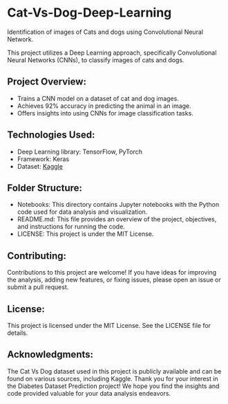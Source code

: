 # Cat-Vs-Dog-Deep-Learning

Identification of images of Cats and dogs using Convolutional Neural Network. 

This project utilizes a Deep Learning approach, specifically Convolutional Neural Networks (CNNs), to classify images of cats and dogs.

## Project Overview:

* Trains a CNN model on a dataset of cat and dog images.
* Achieves 92% accuracy in predicting the animal in an image.
* Offers insights into using CNNs for image classification tasks.

## Technologies Used: 

* Deep Learning library: TensorFlow, PyTorch
* Framework: Keras
* Dataset: [Kaggle](https://www.kaggle.com/datasets/salader/dogs-vs-cats)

## Folder Structure: 

* Notebooks: This directory contains Jupyter notebooks with the Python code used for data analysis and visualization.
* README.md: This file provides an overview of the project, objectives, and instructions for running the code.
* LICENSE: This project is under the MIT License.

## Contributing: 

Contributions to this project are welcome! If you have ideas for improving the analysis, adding new features, or fixing issues, please open an issue or submit a pull request.

## License: 

This project is licensed under the MIT License. See the LICENSE file for details.

## Acknowledgments:

The Cat Vs Dog dataset used in this project is publicly available and can be found on various sources, including Kaggle.
Thank you for your interest in the Diabetes Dataset Prediction project! We hope you find the insights and code provided valuable for your data analysis endeavors.
